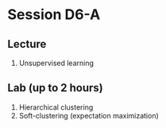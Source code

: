 # Session D6-A

## Lecture
1. Unsupervised learning

## Lab (up to 2 hours)
1. Hierarchical clustering
2. Soft-clustering (expectation maximization)
